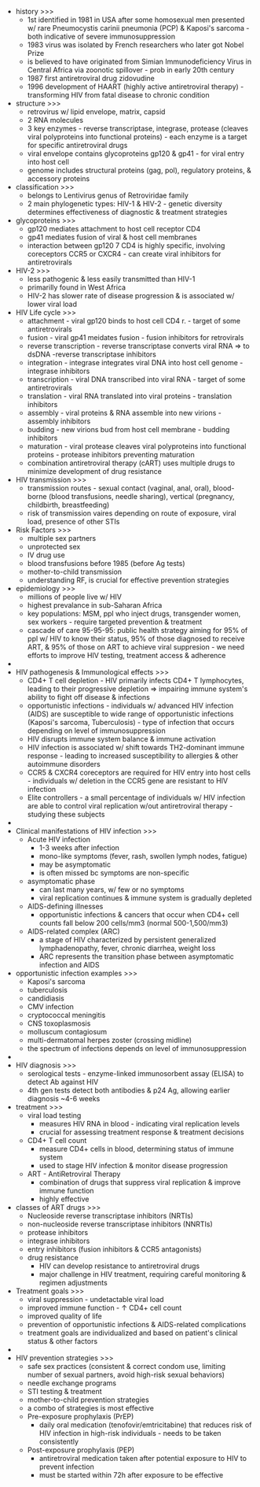 - history >>>
    - 1st identified in 1981 in USA after some homosexual men presented w/ rare Pneumocystis carinii pneumonia (PCP) & Kaposi's sarcoma - both indicative of severe immunosuppression
    - 1983 virus was isolated by French researchers who later got Nobel Prize
    - is believed to have originated from Simian Immunodeficiency Virus in Central Africa via zoonotic spillover - prob in early 20th century
    - 1987 first antiretroviral drug zidovudine
    - 1996 development of HAART (highly active antiretroviral therapy) - transforming HIV from fatal disease to chronic condition
- structure >>>
    - retrovirus w/ lipid envelope, matrix, capsid
    - 2 RNA molecules
    - 3 key enzymes - reverse transcriptase, integrase, protease (cleaves viral polyproteins into functional proteins) - each enzyme is a target for specific antiretroviral drugs
    - viral envelope contains glycoproteins gp120 & gp41 - for viral entry into host cell
    - genome includes structural proteins (gag, pol), regulatory proteins, & accessory proteins
- classification >>>
    - belongs to Lentivirus genus of Retroviridae family
    - 2 main phylogenetic types: HIV-1 & HIV-2 - genetic diversity determines effectiveness of diagnostic & treatment strategies
- glycoproteins >>>
    - gp120 mediates attachment to host cell receptor CD4
    - gp41 mediates fusion of viral & host cell membranes
    - interaction between gp120 7 CD4 is highly specific, involving coreceptors CCR5 or CXCR4 - can create viral inhibitors for antiretrovirals
- HIV-2 >>>
    - less pathogenic & less easily transmitted than HIV-1
    - primarilly found in West Africa
    - HIV-2 has slower rate of disease progression & is associated w/ lower viral load
- HIV  Life cycle >>>
    - attachment - viral gp120 binds to host cell CD4 r. - target of some antiretrovirals
    - fusion - viral gp41 meidates fusion - fusion inhibitors for retrovirals
    - reverse transcription - reverse transcriptase converts viral RNA ⇒ to dsDNA -reverse transcriptase inhibitors 
    - integration - integrase integrates viral DNA into host cell genome - integrase inhibitors
    - transcription - viral DNA transcribed into viral RNA - target of some antiretrovirals
    - translation - viral RNA translated into viral proteins - translation inhibitors
    - assembly - viral proteins & RNA assemble into new virions - assembly inhibitors 
    - budding - new virions bud from host cell membrane - budding inhibitors
    - maturation - viral protease cleaves viral polyproteins into functional proteins - protease inhibitors preventing maturation
    - combination antiretroviral therapy (cART) uses multiple drugs to minimize development of drug resistance
- HIV transmission >>>
    - transmission routes - sexual contact (vaginal, anal, oral), blood-borne (blood transfusions, needle sharing), vertical (pregnancy, childbirth, breastfeeding)
    - risk of transmission vaires depending on route of exposure, viral load, presence of other STIs
- Risk Factors >>>
    - multiple sex partners
    - unprotected sex
    - IV drug use
    - blood transfusions before 1985 (before Ag tests)
    - mother-to-child transmission
    - understanding RF, is crucial for effective prevention strategies
- epidemiology >>>
    - millions of people live w/ HIV 
    - highest prevalance in sub-Saharan Africa
    - key populations: MSM, ppl who inject drugs, transgender women, sex workers - require targeted prevention & treatment
    - cascade of care 95-95-95: public health strategy aiming for 95% of ppl w/ HIV to know their status, 95% of those diagnosed to receive ART, & 95% of those on ART to achieve viral suppresion - we need efforts to improve HIV testing, treatment access & adherence
- 
- HIV pathogenesis & Immunological effects >>>
    - CD4+ T cell depletion - HIV primarily infects CD4+ T lymphocytes, leading to their progressive depletion ⇒ impairing immune system's ability to fight off disease & infections
    - opportunistic infections - individuals w/ advanced HIV infection (AIDS) are susceptible to wide range of opportunistic infections (Kaposi's sarcoma, Tuberculosis) - type of infection that occurs depending on level of immunosuppression
    - HIV disrupts immune system balance & immune activation
    - HIV infection is associated w/ shift towards TH2-dominant immune response - leading to increased susceptibility to allergies & other autoimmune disorders
    - CCR5 & CXCR4 coreceptors are required for HIV entry into host cells - individuals w/ deletion in the CCR5 gene are resistant to HIV infection
    - Elite controllers - a small percentage of individuals w/ HIV infection are able to control viral replication w/out antiretroviral therapy - studying these subjects 
- 
- Clinical manifestations of HIV infection >>>
    - Acute HIV infection
        - 1-3 weeks after infection
        - mono-like symptoms (fever, rash, swollen lymph nodes, fatigue)
        - may be asymptomatic
        - is often missed bc symptoms are non-specific
    - asymptomatic phase
        - can last many years, w/ few or no symptoms
        - viral replication continues & immune system is gradually depleted
    - AIDS-defining illnesses 
        - opportunistic infections & cancers that occur when CD4+ cell counts fall below 200 cells/mm3 (normal 500-1,500/mm3)
    - AIDS-related complex (ARC)
        - a stage of HIV characterized by persistent generalized lymphadenopathy, fever, chronic diarrhea, weight loss 
        - ARC represents the transition phase between asymptomatic infection and AIDS
- opportunistic infection examples >>>
    - Kaposi's sarcoma
    - tuberculosis
    - candidiasis
    - CMV infection
    - cryptococcal meningitis
    - CNS toxoplasmosis
    - molluscum contagiosum
    - multi-dermatomal herpes zoster (crossing midline)
    - the spectrum of infections depends on level of immunosuppression 
- 
- HIV diagnosis >>>
    - serological tests - enzyme-linked immunosorbent assay (ELISA) to detect Ab against HIV
    - 4th gen tests detect both antibodies & p24 Ag, allowing earlier diagnosis ~4-6 weeks
- treatment >>>
    - viral load testing
        - measures HIV RNA in blood - indicating viral replication levels
        - crucial for assessing treatment response & treatment decisions
    - CD4+ T cell count
        - measure CD4+ cells in blood, determining status of immune system
        - used to stage HIV infection & monitor disease progression
    - ART - AntiRetroviral Therapy
        - combination of drugs that suppress viral replication & improve immune function 
        - highly effective
- classes of ART drugs >>>
    - Nucleoside reverse transcriptase inhibitors (NRTIs)
    - non-nucleoside reverse transcriptase inhibitors (NNRTIs)
    - protease inhibitors
    - integrase inhibitors 
    - entry inhibitors (fusion inhibitors & CCR5 antagonists)
    - drug resistance
        - HIV can develop resistance to antiretroviral drugs
        - major challenge in HIV treatment, requiring careful monitoring & regimen adjustments
- Treatment goals >>>
    - viral suppression - undetactable viral load
    - improved immune function - ↑ CD4+ cell count
    - improved quality of life
    - prevention of opportunistic infections & AIDS-related complications
    - treatment goals are individualized and based on patient's clinical status & other factors
- 
- HIV prevention strategies >>>
    - safe sex practices (consistent & correct condom use, limiting number of sexual partners, avoid high-risk sexual behaviors)
    - needle exchange programs
    - STI testing & treatment
    - mother-to-child prevention strategies
    - a combo of strategies is most effective
    - Pre-exposure prophylaxis (PrEP)
        - daily oral medication (tenofovir/emtricitabine) that reduces risk of HIV infection in high-risk individuals - needs to be taken consistently
    - Post-exposure prophylaxis (PEP)
        - antiretroviral medication taken after potential exposure to HIV to prevent infection
        - must be started within 72h after exposure to be effective
